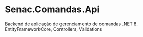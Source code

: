 # Senac.Comandas.Api
Backend de aplicação de  gerenciamento de comandas .NET 8. EntityFrameworkCore, Controllers, Validations
